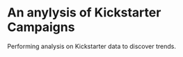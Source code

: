 # An anylysis of Kickstarter Campaigns
Performing  analysis on Kickstarter data to discover trends. 
